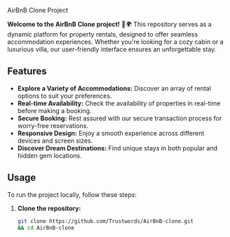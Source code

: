 AirBnB Clone Project

**Welcome to the AirBnB Clone project!** 🏡🌍 This repository serves as a dynamic platform for property rentals, designed to offer seamless accommodation experiences. Whether you're looking for a cozy cabin or a luxurious villa, our user-friendly interface ensures an unforgettable stay.

## Features

- **Explore a Variety of Accommodations:** Discover an array of rental options to suit your preferences.
- **Real-time Availability:** Check the availability of properties in real-time before making a booking.
- **Secure Booking:** Rest assured with our secure transaction process for worry-free reservations.
- **Responsive Design:** Enjoy a smooth experience across different devices and screen sizes.
- **Discover Dream Destinations:** Find unique stays in both popular and hidden gem locations.

## Usage

To run the project locally, follow these steps:

1. **Clone the repository:**

   ```bash
   git clone https://github.com/Trustwords/AirBnB-clone.git
   && cd AirBnB-clone
